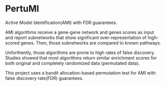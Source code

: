 # PertuMI

Active Model Identification(AMI) with FDR guarantees.

AMI algorithms receive a gene-gene network and genes scores as input and report subnetworks that show significant over-representation of high-scored genes. Then, those subnetworks are compared to known pathways.

Unforthently, those algorithms are prone to high rates of false discovery. Studies showed that most algorithms return similar enrichment scores for both original and completely randomized data (permutated data).

This project uses a bandit allocation-based permutation test for AMI with false discovery rate(FDR) guarantees.

